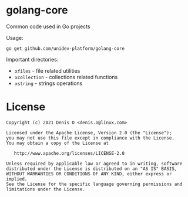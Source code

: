 # golang-core

Common code used in Go projects

Usage:
```
go get github.com/unidev-platform/golang-core
```

Important directories:
  * `xfiles` - file related utilities
  * `xcollection` - collections related functions
  * `xstring` - strings operations

License
=======

    Copyright (c) 2021 Denis O <denis.o@linux.com>

    Licensed under the Apache License, Version 2.0 (the "License");
    you may not use this file except in compliance with the License.
    You may obtain a copy of the License at

       http://www.apache.org/licenses/LICENSE-2.0

    Unless required by applicable law or agreed to in writing, software
    distributed under the License is distributed on an "AS IS" BASIS,
    WITHOUT WARRANTIES OR CONDITIONS OF ANY KIND, either express or implied.
    See the License for the specific language governing permissions and
    limitations under the License.

